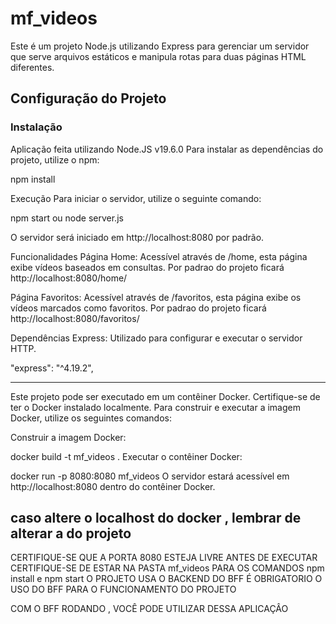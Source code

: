 # mf_videos

Este é um projeto Node.js utilizando Express para gerenciar um servidor que serve arquivos estáticos e manipula rotas para duas páginas HTML diferentes.

## Configuração do Projeto

### Instalação


Aplicação feita utilizando Node.JS v19.6.0
Para instalar as dependências do projeto, utilize o npm:


npm install


Execução
Para iniciar o servidor, utilize o seguinte comando:


npm start ou node server.js

O servidor será iniciado em http://localhost:8080 por padrão.



Funcionalidades
Página Home: Acessível através de /home, esta página exibe vídeos baseados em consultas.
Por padrao do projeto ficará http://localhost:8080/home/

Página Favoritos: Acessível através de /favoritos, esta página exibe os vídeos marcados como favoritos.
Por padrao do projeto ficará http://localhost:8080/favoritos/


Dependências
Express: Utilizado para configurar e executar o servidor HTTP. 

"express": "^4.19.2",

---------------------------------------------------------------------------------------

Este projeto pode ser executado em um contêiner Docker. Certifique-se de ter o Docker instalado localmente. Para construir e executar a imagem Docker, utilize os seguintes comandos:

Construir a imagem Docker:


docker build -t mf_videos .
Executar o contêiner Docker:


docker run -p 8080:8080 mf_videos
O servidor estará acessível em http://localhost:8080 dentro do contêiner Docker.

caso altere o localhost do docker , lembrar de alterar a do projeto
-----------------------------------------------------------------------------------------------
CERTIFIQUE-SE QUE A PORTA 8080 ESTEJA LIVRE ANTES DE EXECUTAR
CERTIFIQUE-SE DE ESTAR NA PASTA mf_videos PARA OS COMANDOS npm install e npm start
O PROJETO USA O BACKEND DO BFF É OBRIGATORIO O USO DO BFF PARA O FUNCIONAMENTO DO PROJETO

COM O BFF RODANDO , VOCÊ PODE UTILIZAR DESSA APLICAÇÂO